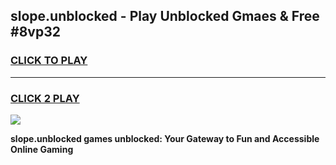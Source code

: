 
## slope.unblocked - Play Unblocked Gmaes & Free #8vp32
<h3>
<a href="https://news.freeplayer.one?title=slope.unblocked&ref=26F">CLICK TO PLAY</a></h3>
<hr>

<h3>
<a href="https://news.freeplayer.one?title=slope.unblocked&ref=26F">CLICK 2 PLAY</a>
  
</h3>

<a href="https://news.freeplayer.one?title=slope.unblocked&ref=26F/"><img src="https://clearcache.store/games.png"></a>


**slope.unblocked games unblocked: Your Gateway to Fun and Accessible Online Gaming**
